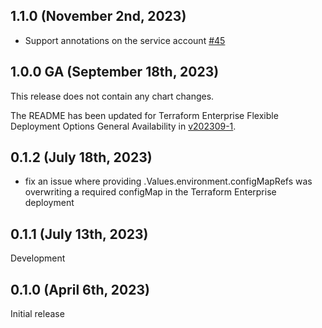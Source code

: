 ## 1.1.0 (November 2nd, 2023)
* Support annotations on the service account [#45](https://github.com/hashicorp/terraform-enterprise-helm/pull/45)

## 1.0.0 GA (September 18th, 2023)
This release does not contain any chart changes.

The README has been updated for Terraform Enterprise Flexible Deployment Options General Availability in [v202309-1](https://developer.hashicorp.com/terraform/enterprise/releases/2023/v202309-1).

## 0.1.2 (July 18th, 2023)
* fix an issue where providing .Values.environment.configMapRefs was overwriting a required configMap in the Terraform Enterprise deployment

## 0.1.1 (July 13th, 2023)
Development

## 0.1.0 (April 6th, 2023)
Initial release
